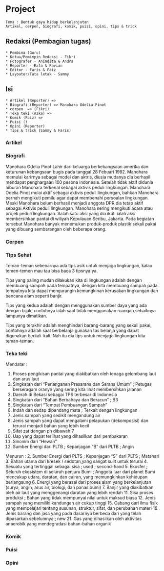 # Project
    Tema : Bentuk gaya hidup berkelanjutan
    Artikel, cerpen, biografi, komik, puisi, opini, tips & trick

## Redaksi (Pembagian tugas)
    * Pembina (Guru)
    * Ketua/Pemimpin Redaksi - Fikri
    * Fotografer - Anindita & Andra
    * Reporter - Rafa & Favian
    * Editor - Faris & Faiz
    * Layouter/Tata letak - Sammy 


## Isi
    * Artikel (Reporter) => 
    * Biografi (Reporter) => Manohara Odelia Pinot
    * cerpen  => (Fikri)
    * Teka teki (Azka) => 
    * Komik (Faiz) =>
    * Puisi ()
    * Opini (Reporter)
    * Tips & trick (Sammy & Faris)


### Artikel



### Biografi
Manohara Odelia Pinot Lahir dari keluarga berkebangsaan amerika dan keturunan kebangsaan bugis pada tanggal 28 Febuari 1992. Manohara memulai karirnya sebagai model dan aktris, diusia mudanya dia berhasil mendapat penghargaan 100 pesona Indonesia. Setelah tidak aktif didunia hiburan Manohara terkenal sebagai aktivis peduli lingkungan. Manohara Odelia Pinot mulai aktif sebagai aktivis peduli lingkungan, bahkan Manohara pernah mengikuti pemilu agar dapat membenahi persoalan lingkungan. Meski Manohara belum berhasil menjadi anggota DPR dia tetap aktif sebagai Aktivis peduli lingkungan. Manohara sering mengikuti acara atau projek  peduli lingkungan. Salah satu aksi yang dia ikuti ialah aksi membersihkan pantai di wiliyah Kepulauan Seribu, Jakarta. Pada kegiatan tersebut Manohara banyak menemukan produk-produk plastik sekali pakai yang dibuang sembarangan oleh beberapa orang.


### Cerpen


### Tips Sehat
Teman-teman sebenarnya ada tips asik untuk menjaga lingkungan, kalau temen-temen mau tau bisa baca 3 tipsnya ya. 

Tips yang paling mudah dilakukan kita di lingkungan adalah dengan membuang sampah pada tempatnya, dengan kita membuang sampah pada tempatnya kita dapat mengurangin kemungkinan kerusakan lingkungan dan bencana alam seperti banjir. 

Tips yang kedua adalah dengan menggunakan sumber daya yang ada dengan bijak, contohnya ialah saat tidak menggunakan ruangan sebaiknya lampunya dimatikan. 

Tips yang terakhir adalah menghindari barang-barang yang sekali pakai, contohnya adalah saat berbelanja gunakan tas belanja yang dapat digunakan berkali-kali. Nah itu dia tips untuk menjaga lingkungan kita teman-teman.


### Teka teki
Mendatar :
1. Proses pengikisan pantai yang diakibatkan oleh tenaga gelombang laut dan arus laut
3. Singkatan dari “Penanganan Prasarana dan Sarana Umum” ; Petugas berseragam oranye yang sering kita lihat membersihkan jalanan
5. Daerah di Bekasi sebagai TPS terbesar di Indonesia
8. Singkatan dari “Bahan Berbahaya dan Beracun” ; B3
9. Singkatan dari “Tempat Pembuangan Sampah”
10. Indah dan sedap dipandang mata ; Terkait dengan lingkungan
13. Jenis sampah yang sedikit mengandung air
14. Jenis sampah yang dapat mengalami pelapukan (dekomposisi) dan terurai menjadi bahan yang lebih kecil
17. Sifat zat dengan ph dibawah 7
18. Uap yang dapat terlihat yang dihasilkan dari pembakaran
19. Sinonim dari “Hewan”
20. Sumber Energi dari PLTB ; Kepanjagan “B” dari PLTB ; Angin

Menurun : 
2. Sumber Energi dari PLTS ; Kepanjagan “S” dari PLTS ; Matahari
3. Bahan utama dari kresek / sedotan,yang sangat sulit untuk terurai
4. Sesuatu yang tertinggal sebagai sisa ; used ; second-hand
5. Ekosfer ; Seluruh ekosistem di seluruh penjuru Bumi ; Anggota luar dari planet Bumi mencakup udara, daratan, dan cairan, yang memungkinkan kehidupan berlangsung
6. Energi yang berasal dari proses alam yang berkelanjutan (surya, angin, arus air, biologi, dan panas bumi)
7. Banjir yang diakibatkan oleh air laut yang menggenangi daratan yang lebih rendah
11. Sisa proses produksi ; Bahan yang tidak mempunyai nilai untuk maksud biasa
12. Jenis sampah yang memiliki kandungan air cukup tinggi
15. Cabang dari ilmu fisik yang mempelajari tentang susunan, struktur, sifat, dan perubahan materi
16. Jenis barang dan jasa yang pada dasarnya berbeda dari yang telah dipasarkan sebelumnya ; new 
21. Gas yang dihasilkan oleh aktivitas anaerobik yang mendegradasi bahan-bahan organik

### Komik
### Puisi
### Opini

